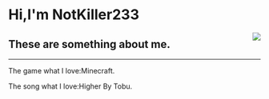 # Hi,I'm NotKiller233

<img align="right" src="https://github-readme-stats.vercel.app/api?username=NotKiller233&show_icons=true&icon_color=fe99c1&text_color=718096&bg_color=ffffff&hide_title==flase" />

## These are something about me.

------------------------------------------------------------

The game what I love:Minecraft.

The song what I love:Higher By Tobu.
